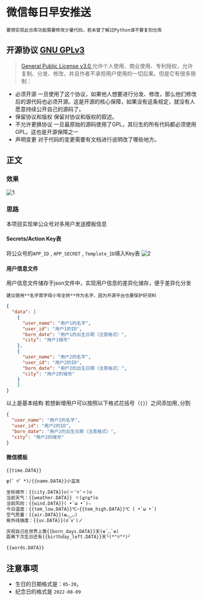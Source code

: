 # 微信每日早安推送

    要想实现此仓库功能需要修改少量代码，若未曾了解过Python请不要复刻仓库

## 开源协议 [GNU GPLv3](./LICENSE)

>[General Public License v3.0 ](./LICENSE)
允许个人使用、商业使用、专利授权，允许复制、分发、修改，并且作者不承担用户使用的一切后果。但是它有很多限制：
- 必须开源
一旦使用了这个协议，如果他人想要进行分发、修改，那么他们修改后的源代码也必须开源。这是开源的核心保障，如果没有这条规定，就没有人愿意持续公开自己的源码了。
- 保留协议和版权
保留对协议和版权的叙述。
- 不允许更换协议
一旦最原始的源码使用了GPL，其衍生的所有代码都必须使用GPL。这也是开源保障之一
- 声明变更
对于代码的变更需要有文档进行说明改了哪些地方。

## 正文
### 效果
![1](https://raw.githubusercontent.com/fromann/CDN/main/img/githubpic/sendcard/1.png)
### 思路
本项目实现单公众号对多用户发送模板信息
#### Secrets/Action Key表
将公众号的`APP_ID` , `APP_SECRET` , `Template_ID`填入Key表
![2](https://raw.githubusercontent.com/fromann/CDN/main/img/githubpic/sendcard/2.png)
#### 用户信息文件
用户信息文件储存于json文件中，实现用户信息的差异化储存，便于差异化分发

    建议使用**名字首字母小写全拼**作为名字，因为开源平台也要保护好资料
~~~json
{
  "data": [
    {
      "user_name": "用户1的名字",
      "user_id": "用户1的ID",
      "born_date": "用户1的出生日期（注意格式）",
      "city": "用户1城市"
    },
    {
      "user_name": "用户2的名字",
      "user_id": "用户2的ID",
      "born_date": "用户2的出生日期（注意格式）",
      "city": "用户2的城市" 
    }
    ]
}
~~~
以上是基本结构
若想新增用户可以按照以下格式花括号（`{}`）之间添加用`,`分割
~~~json
{
  "user_name": "用户2的名字",
  "user_id": "用户2的ID",
  "born_date": "用户2的出生日期（注意格式）",
  "city": "用户2的城市" 
}
~~~
#### 微信模板

~~~txt
{{time.DATA}}

φ(゜▽゜*)♪{{name.DATA}}小盆友

坐标城市：{{city.DATA}}o(〃'▽'〃)o
当前天气：{{weather.DATA}} ヾ(≧▽≦*)o
当前风向：{{wind.DATA}}( •̀ ω •́ )✧
今日温度：{{tem_low.DATA}}℃~{{tem_high.DATA}}℃ ( •̀ ω •́ )
空气质量：{{air.DATA}}(✿◡‿◡)
紫外线强度：{{uv.DATA}}(oﾟvﾟ)ノ

庆祝自己在世界上第{{born_days.DATA}}天(❁´◡`❁)
距离下次生日还有{{birthday_left.DATA}}天╰(*°▽°*)╯

{{words.DATA}}
~~~
## 注意事项

- 生日的日期格式是：`05-20`，
- 纪念日的格式是 `2022-08-09`